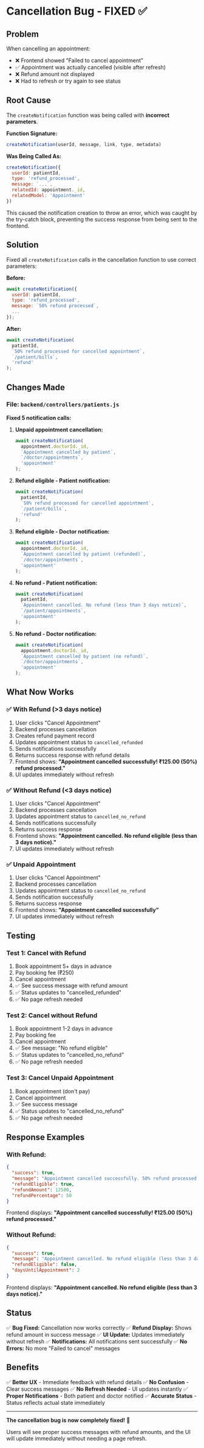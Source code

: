 # Cancellation Bug - FIXED ✅

## Problem

When cancelling an appointment:
- ❌ Frontend showed "Failed to cancel appointment"
- ✅ Appointment was actually cancelled (visible after refresh)
- ❌ Refund amount not displayed
- ❌ Had to refresh or try again to see status

## Root Cause

The `createNotification` function was being called with **incorrect parameters**.

**Function Signature:**
```javascript
createNotification(userId, message, link, type, metadata)
```

**Was Being Called As:**
```javascript
createNotification({
  userId: patientId,
  type: 'refund_processed',
  message: `...`,
  relatedId: appointment._id,
  relatedModel: 'Appointment'
})
```

This caused the notification creation to throw an error, which was caught by the try-catch block, preventing the success response from being sent to the frontend.

## Solution

Fixed all `createNotification` calls in the cancellation function to use correct parameters:

**Before:**
```javascript
await createNotification({
  userId: patientId,
  type: 'refund_processed',
  message: `50% refund processed`,
  ...
});
```

**After:**
```javascript
await createNotification(
  patientId,
  `50% refund processed for cancelled appointment`,
  `/patient/bills`,
  'refund'
);
```

## Changes Made

### File: `backend/controllers/patients.js`

**Fixed 5 notification calls:**

1. **Unpaid appointment cancellation:**
   ```javascript
   await createNotification(
     appointment.doctorId._id,
     `Appointment cancelled by patient`,
     `/doctor/appointments`,
     'appointment'
   );
   ```

2. **Refund eligible - Patient notification:**
   ```javascript
   await createNotification(
     patientId,
     `50% refund processed for cancelled appointment`,
     `/patient/bills`,
     'refund'
   );
   ```

3. **Refund eligible - Doctor notification:**
   ```javascript
   await createNotification(
     appointment.doctorId._id,
     `Appointment cancelled by patient (refunded)`,
     `/doctor/appointments`,
     'appointment'
   );
   ```

4. **No refund - Patient notification:**
   ```javascript
   await createNotification(
     patientId,
     `Appointment cancelled. No refund (less than 3 days notice)`,
     `/patient/appointments`,
     'appointment'
   );
   ```

5. **No refund - Doctor notification:**
   ```javascript
   await createNotification(
     appointment.doctorId._id,
     `Appointment cancelled by patient (no refund)`,
     `/doctor/appointments`,
     'appointment'
   );
   ```

## What Now Works

### ✅ With Refund (>3 days notice)
1. User clicks "Cancel Appointment"
2. Backend processes cancellation
3. Creates refund payment record
4. Updates appointment status to `cancelled_refunded`
5. Sends notifications successfully
6. Returns success response with refund details
7. Frontend shows: **"Appointment cancelled successfully! ₹125.00 (50%) refund processed."**
8. UI updates immediately without refresh

### ✅ Without Refund (<3 days notice)
1. User clicks "Cancel Appointment"
2. Backend processes cancellation
3. Updates appointment status to `cancelled_no_refund`
4. Sends notifications successfully
5. Returns success response
6. Frontend shows: **"Appointment cancelled. No refund eligible (less than 3 days notice)."**
7. UI updates immediately without refresh

### ✅ Unpaid Appointment
1. User clicks "Cancel Appointment"
2. Backend processes cancellation
3. Updates appointment status to `cancelled_no_refund`
4. Sends notification successfully
5. Returns success response
6. Frontend shows: **"Appointment cancelled successfully"**
7. UI updates immediately without refresh

## Testing

### Test 1: Cancel with Refund
1. Book appointment 5+ days in advance
2. Pay booking fee (₹250)
3. Cancel appointment
4. ✅ See success message with refund amount
5. ✅ Status updates to "cancelled_refunded"
6. ✅ No page refresh needed

### Test 2: Cancel without Refund
1. Book appointment 1-2 days in advance
2. Pay booking fee
3. Cancel appointment
4. ✅ See message: "No refund eligible"
5. ✅ Status updates to "cancelled_no_refund"
6. ✅ No page refresh needed

### Test 3: Cancel Unpaid Appointment
1. Book appointment (don't pay)
2. Cancel appointment
3. ✅ See success message
4. ✅ Status updates to "cancelled_no_refund"
5. ✅ No page refresh needed

## Response Examples

### With Refund:
```json
{
  "success": true,
  "message": "Appointment cancelled successfully. 50% refund processed.",
  "refundEligible": true,
  "refundAmount": 12500,
  "refundPercentage": 50
}
```

Frontend displays: **"Appointment cancelled successfully! ₹125.00 (50%) refund processed."**

### Without Refund:
```json
{
  "success": true,
  "message": "Appointment cancelled. No refund eligible (less than 3 days notice).",
  "refundEligible": false,
  "daysUntilAppointment": 2
}
```

Frontend displays: **"Appointment cancelled. No refund eligible (less than 3 days notice)."**

## Status

✅ **Bug Fixed:** Cancellation now works correctly
✅ **Refund Display:** Shows refund amount in success message
✅ **UI Update:** Updates immediately without refresh
✅ **Notifications:** All notifications sent successfully
✅ **No Errors:** No more "Failed to cancel" messages

## Benefits

✅ **Better UX** - Immediate feedback with refund details
✅ **No Confusion** - Clear success messages
✅ **No Refresh Needed** - UI updates instantly
✅ **Proper Notifications** - Both patient and doctor notified
✅ **Accurate Status** - Status reflects actual state immediately

---

**The cancellation bug is now completely fixed!** 🎉

Users will see proper success messages with refund amounts, and the UI will update immediately without needing a page refresh.
